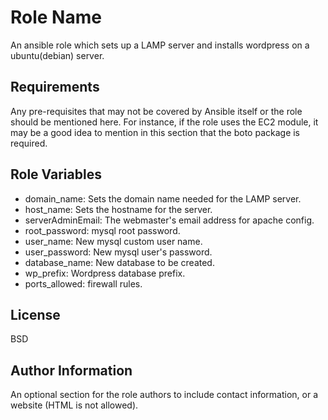 Role Name
=========

An ansible role which sets up a LAMP server and installs wordpress on a ubuntu(debian) server.

Requirements
------------

Any pre-requisites that may not be covered by Ansible itself or the role should be mentioned here. For instance, if the role uses the EC2 module, it may be a good idea to mention in this section that the boto package is required.

Role Variables
--------------

- domain_name: Sets the domain name needed for the LAMP server.
- host_name: Sets the hostname for the server.
- serverAdminEmail: The webmaster's email address for apache config.
- root_password: mysql root password.
- user_name: New mysql custom user name.
- user_password: New mysql user's password.
- database_name: New database to be created.
- wp_prefix: Wordpress database prefix.
- ports_allowed: firewall rules.

License
-------

BSD

Author Information
------------------

An optional section for the role authors to include contact information, or a website (HTML is not allowed).
